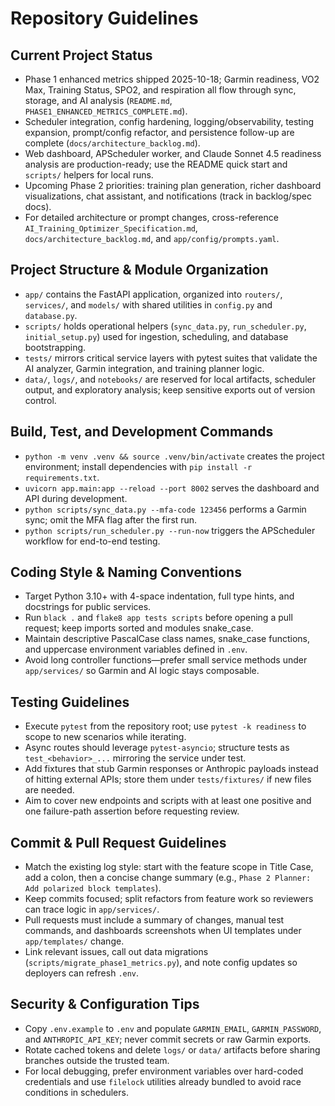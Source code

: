 # Repository Guidelines

## Current Project Status
- Phase 1 enhanced metrics shipped 2025-10-18; Garmin readiness, VO2 Max, Training Status, SPO2, and respiration all flow through sync, storage, and AI analysis (`README.md`, `PHASE1_ENHANCED_METRICS_COMPLETE.md`).
- Scheduler integration, config hardening, logging/observability, testing expansion, prompt/config refactor, and persistence follow-up are complete (`docs/architecture_backlog.md`).
- Web dashboard, APScheduler worker, and Claude Sonnet 4.5 readiness analysis are production-ready; use the README quick start and `scripts/` helpers for local runs.
- Upcoming Phase 2 priorities: training plan generation, richer dashboard visualizations, chat assistant, and notifications (track in backlog/spec docs).
- For detailed architecture or prompt changes, cross-reference `AI_Training_Optimizer_Specification.md`, `docs/architecture_backlog.md`, and `app/config/prompts.yaml`.

## Project Structure & Module Organization
- `app/` contains the FastAPI application, organized into `routers/`, `services/`, and `models/` with shared utilities in `config.py` and `database.py`.
- `scripts/` holds operational helpers (`sync_data.py`, `run_scheduler.py`, `initial_setup.py`) used for ingestion, scheduling, and database bootstrapping.
- `tests/` mirrors critical service layers with pytest suites that validate the AI analyzer, Garmin integration, and training planner logic.
- `data/`, `logs/`, and `notebooks/` are reserved for local artifacts, scheduler output, and exploratory analysis; keep sensitive exports out of version control.

## Build, Test, and Development Commands
- `python -m venv .venv && source .venv/bin/activate` creates the project environment; install dependencies with `pip install -r requirements.txt`.
- `uvicorn app.main:app --reload --port 8002` serves the dashboard and API during development.
- `python scripts/sync_data.py --mfa-code 123456` performs a Garmin sync; omit the MFA flag after the first run.
- `python scripts/run_scheduler.py --run-now` triggers the APScheduler workflow for end-to-end testing.

## Coding Style & Naming Conventions
- Target Python 3.10+ with 4-space indentation, full type hints, and docstrings for public services.
- Run `black .` and `flake8 app tests scripts` before opening a pull request; keep imports sorted and modules snake_case.
- Maintain descriptive PascalCase class names, snake_case functions, and uppercase environment variables defined in `.env`.
- Avoid long controller functions—prefer small service methods under `app/services/` so Garmin and AI logic stays composable.

## Testing Guidelines
- Execute `pytest` from the repository root; use `pytest -k readiness` to scope to new scenarios while iterating.
- Async routes should leverage `pytest-asyncio`; structure tests as `test_<behavior>_...` mirroring the service under test.
- Add fixtures that stub Garmin responses or Anthropic payloads instead of hitting external APIs; store them under `tests/fixtures/` if new files are needed.
- Aim to cover new endpoints and scripts with at least one positive and one failure-path assertion before requesting review.

## Commit & Pull Request Guidelines
- Match the existing log style: start with the feature scope in Title Case, add a colon, then a concise change summary (e.g., `Phase 2 Planner: Add polarized block templates`).
- Keep commits focused; split refactors from feature work so reviewers can trace logic in `app/services/`.
- Pull requests must include a summary of changes, manual test commands, and dashboards screenshots when UI templates under `app/templates/` change.
- Link relevant issues, call out data migrations (`scripts/migrate_phase1_metrics.py`), and note config updates so deployers can refresh `.env`.

## Security & Configuration Tips
- Copy `.env.example` to `.env` and populate `GARMIN_EMAIL`, `GARMIN_PASSWORD`, and `ANTHROPIC_API_KEY`; never commit secrets or raw Garmin exports.
- Rotate cached tokens and delete `logs/` or `data/` artifacts before sharing branches outside the trusted team.
- For local debugging, prefer environment variables over hard-coded credentials and use `filelock` utilities already bundled to avoid race conditions in schedulers.
